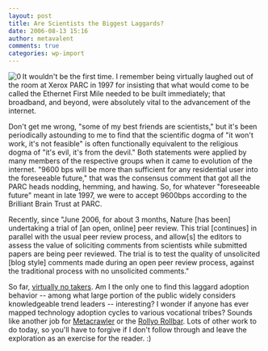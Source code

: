 ```yaml
---
layout: post
title: Are Scientists the Biggest Laggards?
date: 2006-08-13 15:16
author: metavalent
comments: true
categories: wp-import
---
```

<!--Lead Photo --><a href="http://blogs.nature.com/nature/peerreview/trial/"><img src="http://metavalent.info/images/nature.peer.review.logo.jpg" align="left" border="0" alt="0" /></a><!-- Commentary -->It wouldn't be the first time. I remember being virtually laughed out of the room at Xerox PARC in 1997 for insisting that what would come to be called the Ethernet First Mile needed to be built immediately; that broadband, and beyond, were absolutely vital to the advancement of the internet.

Don't get me wrong, "some of my best friends are scientists," but it's been periodically astounding to me to find that the scientific dogma of "it won't work, it's not feasible" is often functionally equivalent to the religious dogma of "it's evil, it's from the devil."  Both statements were applied by many members of the respective groups when it came to evolution of the internet. "9600 bps will be more than sufficient for any residential user into the foreseeable future," that was the consensus comment that got all the PARC heads nodding, hemming, and hawing.  So, for whatever "foreseeable future" meant in late 1997, we were to accept 9600bps according to the Brilliant Brain Trust at PARC.

Recently, since "June 2006, for about 3 months, Nature [has been] undertaking a trial of [an open, online] peer review. This trial [continues] in parallel with the usual peer review process, and allow[s] the editors to assess the value of soliciting comments from scientists while submitted papers are being peer reviewed.  The trial is to test the quality of unsolicited [blog style] comments made during an open peer review process, against the traditional process with no unsolicited comments."

So far, <a href="http://blogs.nature.com/nature/peerreview/trial/">virtually no takers</a>.  Am I the only one to find this laggard adoption behavior -- among what large portion of the public widely considers knowledgeable trend leaders -- interesting?  I wonder if anyone has ever mapped technology adoption cycles to various vocational tribes?  Sounds like another job for <a href="http://www.metacrawler.com/">Metacrawler</a> or the <a href="">Rollyo Rollbar</a>.  Lots of other work to do today, so you'll have to forgive if I don't follow through and leave the exploration as an exercise for the reader. :)
